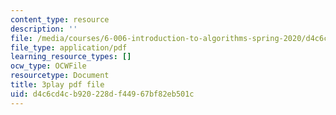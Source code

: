 ```yaml
---
content_type: resource
description: ''
file: /media/courses/6-006-introduction-to-algorithms-spring-2020/d4c6cd4cb920228df44967bf82eb501c_ZLdooNwP7Pw.pdf
file_type: application/pdf
learning_resource_types: []
ocw_type: OCWFile
resourcetype: Document
title: 3play pdf file
uid: d4c6cd4c-b920-228d-f449-67bf82eb501c
---
```

